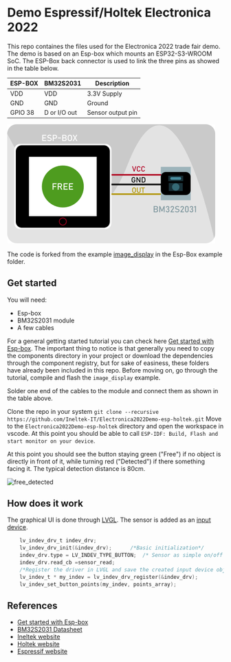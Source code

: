 # Demo Espressif/Holtek Electronica 2022 
This repo containes the files used for the Electronica 2022 trade fair demo.
The demo is based on an Esp-box which mounts an ESP32-S3-WROOM SoC. The ESP-Box back connector is used to link the three pins as showed in the table below. 

|ESP-BOX | BM32S2031 | Description|
|---|---|---|
| VDD | VDD | 3.3V Supply |
| GND | GND | Ground |
| GPIO 38 | D or I/O out | Sensor output pin |

![Block_diagram](./images/blocks.png)

The code is forked from the example [image_display](https://github.com/espressif/esp-box/tree/master/examples/image_display) in the Esp-Box example folder. 

## Get started

You will need:
* Esp-box
* BM32S2031 module
* A few cables


For a general getting started tutorial you can check here [Get started with Esp-box](https://fbez.github.io/documentation/ESP-Box-getting-started.html). The important thing to notice is that generally you need to copy the components directory in your project or download the dependencies through the component registry, but for sake of easiness, these folders have already been included in this repo. Before moving on, go through the tutorial, compile and flash the `image_display` example. 

Solder one end of the cables to the module and connect them as shown in the table above. 

Clone the repo in your system
```git clone --recursive https://github.com/Ineltek-IT/Electronica2022Demo-esp-holtek.git```
Move to the `Electronica2022Demo-esp-holtek` directory and open the workspace in vscode. At this point you should be able to call `ESP-IDF: Build, Flash and start monitor on your device`.

At this point you should see the button staying green ("Free") if no object is directly in front of it, while turning red ("Detected") if there something facing it. The typical detection distance is 80cm. 


![free_detected](./images/freeDetected.png)

## How does it work

The graphical UI is done through [LVGL](https://lvgl.io/). The sensor is added as an [input device](https://docs.lvgl.io/8/overview/indev.html). 

```c
    lv_indev_drv_t indev_drv;
    lv_indev_drv_init(&indev_drv);      /*Basic initialization*/
    indev_drv.type = LV_INDEV_TYPE_BUTTON;  /* Sensor as simple on/off button */
    indev_drv.read_cb =sensor_read;        
    /*Register the driver in LVGL and save the created input device object*/
    lv_indev_t * my_indev = lv_indev_drv_register(&indev_drv);
    lv_indev_set_button_points(my_indev, points_array);
```




## References
* [Get started with Esp-box](https://fbez.github.io/documentation/ESP-Box-getting-started.html)
* [BM32S2031 Datasheet](https://www.holtek.com/documents/10179/116711/BM32S2031-1v100.pdf)
* [Ineltek website](https://www.ineltek.com/it/)
* [Holtek website](https://www.holtek.com/)
* [Espressif website](https://www.espressif.com/)